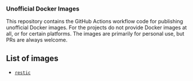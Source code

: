 ### Unofficial Docker Images

This repository contains the GitHub Actions workflow code for publishing unofficial Docker images. For the projects do not provide Docker images at all, or for certain platforms. The images are primarily for personal use, but PRs are always welcome.

## List of images

- [`restic`](./restic-arm64)

